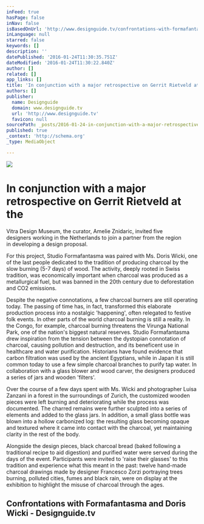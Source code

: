 ```yaml
---
inFeed: true
hasPage: false
inNav: false
isBasedOnUrl: 'http://www.designguide.tv/confrontations-with-formafantasma-and-doris-wicki/'
inLanguage: null
starred: false
keywords: []
description: ''
datePublished: '2016-01-24T11:30:35.751Z'
dateModified: '2016-01-24T11:30:22.840Z'
author: []
related: []
app_links: []
title: 'In conjunction with a major retrospective on Gerrit Rietveld at theVitra Design Museum, the curator, Amelie Znidaric, invited fivedesigners working in the Netherlands to join a partner from the regionin developing a design proposal.'
authors: []
publisher:
  name: Designguide
  domain: www.designguide.tv
  url: 'http://www.designguide.tv'
  favicon: null
sourcePath: _posts/2016-01-24-in-conjunction-with-a-major-retrospective-on-gerrit-rietveld.md
published: true
_context: 'http://schema.org'
_type: MediaObject

---
```

![](https://the-grid-user-content.s3-us-west-2.amazonaws.com/8ab56f45-c591-44b7-a4d3-7633663e9e33.jpg)

# In conjunction with a major retrospective on Gerrit Rietveld at the  
Vitra Design Museum, the curator, Amelie Znidaric, invited five  
designers working in the Netherlands to join a partner from the region  
in developing a design proposal.

For this project, Studio Formafantasma was paired with Ms. Doris Wicki, one of the last people dedicated to the tradition of producing charcoal by the slow burning (5-7 days) of wood. The activity, deeply rooted in Swiss tradition, was economically important when charcoal was produced as a metallurgical fuel, but was banned in the 20th century due to deforestation and CO2 emissions.

Despite the negative connotations, a few charcoal burners are still operating today. The passing of time has, in fact, transformed this elaborate production process into a nostalgic 'happening', often relegated to festive folk events. In other parts of the world charcoal burning is still a reality. In the Congo, for example, charcoal burning threatens the Virunga National Park, one of the nation's biggest natural reserves. Studio Formafantasma drew inspiration from the tension between the dystopian connotation of charcoal, causing pollution and destruction, and its beneficent use in healthcare and water purification. Historians have found evidence that carbon filtration was used by the ancient Egyptians, while in Japan it is still common today to use a few simple charcoal branches to purify tap water. In collaboration with a glass blower and wood carver, the designers produced a series of jars and wooden 'filters'. 

Over the course of a few days spent with Ms. Wicki and photographer Luisa Zanzani in a forest in the surroundings of Zurich, the customized wooden pieces were left burning and deteriorating while the process was documented. The charred remains were further sculpted into a series of elements and added to the glass jars. In addition, a small glass bottle was blown into a hollow carbonized log: the resulting glass becoming opaque and textured where it came into contact with the charcoal, yet maintaining clarity in the rest of the body. 

Alongside the design pieces, black charcoal bread (baked following a traditional recipe to aid digestion) and purified water were served during the days of the event. Participants were invited to 'raise their glasses' to this tradition and experience what this meant in the past: twelve hand-made charcoal drawings made by designer Francesco Zorzi portraying trees burning, polluted cities, fumes and black rain, were on display at the exhibition to highlight the misuse of charcoal through the ages.

<article style=""><h1>Confrontations with Formafantasma and Doris Wicki - Designguide.tv</h1></article>